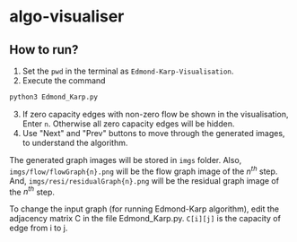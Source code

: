 # algo-visualiser

## How to run?
1. Set the ```pwd``` in the terminal as ```Edmond-Karp-Visualisation```.
2. Execute the command
  ```zsh
  python3 Edmond_Karp.py
  ```
3. If zero capacity edges with non-zero flow be shown in the visualisation, Enter ```n```. Otherwise all zero capacity edges will be hidden.
4. Use "Next" and "Prev" buttons to move through the generated images, to understand the algorithm.

The generated graph images will be stored in ```imgs``` folder. Also, ```imgs/flow/flowGraph{n}.png``` will be the flow graph image of the $n^{th}$ step. And, ```imgs/resi/residualGraph{n}.png``` will be the residual graph image of the $n^{th}$ step.

To change the input graph (for running Edmond-Karp algorithm), edit the adjacency matrix C in the file Edmond_Karp.py. ```C[i][j]``` is the capacity of edge from i to j.
